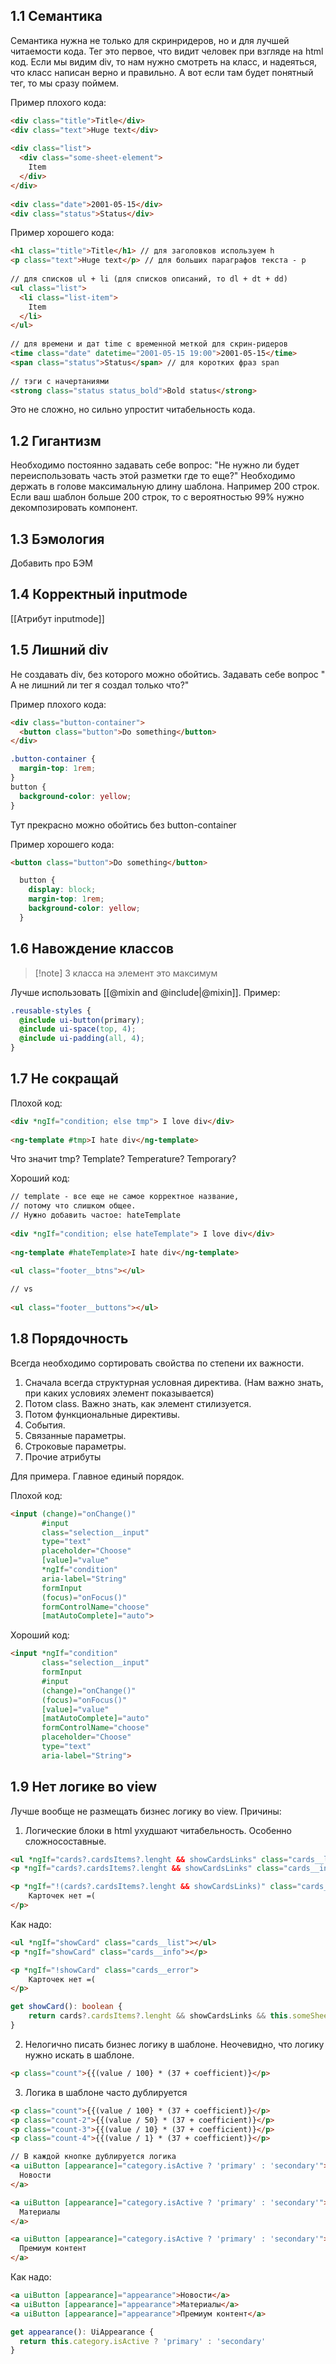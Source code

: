 ## 1.1 Семантика
Семантика нужна не только для скринридеров, но и для лучшей читаемости кода.
Тег это первое, что видит человек при взгляде на html код. Если мы видим div, то нам нужно смотреть на класс, и надеяться, что класс написан верно и правильно. А вот если там будет понятный тег, то мы сразу поймем.

Пример плохого кода: 
```html
<div class="title">Title</div>  
<div class="text">Huge text</div>  
  
<div class="list">  
  <div class="some-sheet-element">  
    Item  
  </div>  
</div>  
  
<div class="date">2001-05-15</div>  
<div class="status">Status</div>
```

Пример хорошего кода:
```html
<h1 class="title">Title</h1> // для заголовков используем h  
<p class="text">Huge text</p> // для больших параграфов текста - p  
  
// для списков ul + li (для списков описаний, то dl + dt + dd)  
<ul class="list">  
  <li class="list-item">  
    Item  
  </li>  
</ul>  
  
// для времени и дат time с временной меткой для скрин-ридеров  
<time class="date" datetime="2001-05-15 19:00">2001-05-15</time>  
<span class="status">Status</span> // для коротких фраз span  
  
// тэги с начертаниями  
<strong class="status status_bold">Bold status</strong>
```
Это не сложно, но сильно упростит читабельность кода.

## 1.2 Гигантизм
Необходимо постоянно задавать себе вопрос: "Не нужно ли будет переиспользовать часть этой разметки где то еще?"
Необходимо держать в голове максимальную длину шаблона. Например 200 строк. Если ваш шаблон больше 200 строк, то с вероятностью 99% нужно декомпозировать компонент.

## 1.3 Бэмология
Добавить про БЭМ

## 1.4 Корректный inputmode
[[Атрибут inputmode]]

## 1.5 Лишний div
Не создавать div, без которого можно обойтись. Задавать себе вопрос " А не лишний ли тег я создал только что?"

Пример плохого кода:
```html
<div class="button-container">  
  <button class="button">Do something</button>  
</div>  
```
```css
.button-container {  
  margin-top: 1rem;  
}  
button {  
  background-color: yellow;  
}  
```
Тут прекрасно можно обойтись без button-container

Пример хорошего кода:
```html
<button class="button">Do something</button>  
```
```css
  button {  
    display: block;  
    margin-top: 1rem;  
    background-color: yellow;  
  }
```
## 1.6 Навождение классов
>[!note] 3 класса на элемент это максимум


Лучше использовать [[@mixin and @include|@mixin]].
Пример:
```scss
.reusable-styles {  
  @include ui-button(primary);  
  @include ui-space(top, 4);  
  @include ui-padding(all, 4);  
}
```

## 1.7 Не сокращай
Плохой код:
 ```html
<div *ngIf="condition; else tmp"> I love div</div>  
  
<ng-template #tmp>I hate div</ng-template>
```
Что значит tmp? Template? Temperature? Temporary?

Хороший код:
```html
// template - все еще не самое корректное название,  
// потому что слишком общее.  
// Нужно добавить частое: hateTemplate  
  
<div *ngIf="condition; else hateTemplate"> I love div</div>  
  
<ng-template #hateTemplate>I hate div</ng-template>
```

```html
<ul class="footer__btns"></ul>  
  
// vs  
  
<ul class="footer__buttons"></ul>
```


## 1.8 Порядочность
Всегда необходимо сортировать свойства по степени их важности.
1. Сначала всегда структурная условная директива. (Нам важно знать, при каких условиях элемент показывается)
2. Потом class. Важно знать, как элемент стилизуется.
3. Потом функциональные директивы.
4. События.
5. Связанные параметры.
6. Строковые параметры.
7. Прочие атрибуты

Для примера. Главное единый порядок.

Плохой код:
```html
<input (change)="onChange()"  
       #input  
       class="selection__input"  
       type="text"  
       placeholder="Choose"  
       [value]="value"  
       *ngIf="condition"  
       aria-label="String"  
       formInput  
       (focus)="onFocus()"  
       formControlName="choose"  
       [matAutoComplete]="auto">
```
Хороший код:
```html
<input *ngIf="condition"  
       class="selection__input"  
       formInput  
       #input  
       (change)="onChange()"  
       (focus)="onFocus()"  
       [value]="value"  
       [matAutoComplete]="auto"  
       formControlName="choose"  
       placeholder="Choose"  
       type="text"  
       aria-label="String">
```

## 1.9 Нет логике во view
Лучше вообще не размещать бизнес логику во view.
Причины: 
1. Логические блоки в html ухудшают читабельность. Особенно сложносоставные.
```html
<ul *ngIf="cards?.cardsItems?.lenght && showCardsLinks" class="cards__list"></ul>  
<p *ngIf="cards?.cardsItems?.lenght && showCardsLinks" class="cards__info"></p>

<p *ngIf="!(cards?.cardsItems?.lenght && showCardsLinks)" class="cards__error">
	Карточек нет =(
</p>
```
Как надо:
```html
<ul *ngIf="showCard" class="cards__list"></ul>  
<p *ngIf="showCard" class="cards__info"></p>

<p *ngIf="!showCard" class="cards__error">
	Карточек нет =(
</p>
```
```ts
get showCard(): boolean {
	return cards?.cardsItems?.lenght && showCardsLinks && this.someSheet;
}
```

2. Нелогично писать бизнес логику в шаблоне. Неочевидно, что логику нужно искать в шаблоне.
```html
<p class="count">{{(value / 100} * (37 + coefficient)}</p>
```

3. Логика в шаблоне часто дублируется
```html
<p class="count">{{(value / 100} * (37 + coefficient)}</p>  
<p class="count-2">{{(value / 50} * (37 + coefficient)}</p>  
<p class="count-3">{{(value / 10} * (37 + coefficient)}</p>  
<p class="count-4">{{(value / 1} * (37 + coefficient)}</p>
```

```html
// В каждой кнопке дублируется логика  
<a uiButton [appearance]="category.isActive ? 'primary' : 'secondary'">  
  Новости  
</a>  

<a uiButton [appearance]="category.isActive ? 'primary' : 'secondary'">  
  Материалы  
</a>  

<a uiButton [appearance]="category.isActive ? 'primary' : 'secondary'">  
  Премиум контент  
</a>
```

Как надо:
```html
<a uiButton [appearance]="appearance">Новости</a>  
<a uiButton [appearance]="appearance">Материалы</a>  
<a uiButton [appearance]="appearance">Премиум контент</a>
```
```ts
get appearance(): UiAppearance {  
  return this.category.isActive ? 'primary' : 'secondary'  
}
```
